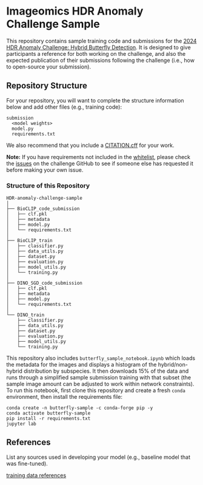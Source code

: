 # Imageomics HDR Anomaly Challenge Sample

This repository contains sample training code and submissions for the [2024 HDR Anomaly Challenge: Hybrid Butterfly Detection](https://www.codabench.org/competitions/3764/). It is designed to give participants a reference for both working on the challenge, and also the expected publication of their submissions following the challenge (i.e., how to open-source your submission).

## Repository Structure

For your repository, you will want to complete the structure information below and add other files (e.g., training code):
```
submission
  <model weights>
  model.py
  requirements.txt
```
We also recommend that you include a [CITATION.cff](https://docs.github.com/en/repositories/managing-your-repositorys-settings-and-features/customizing-your-repository/about-citation-files) for your work.

**Note:** If you have requirements not included in the [whitelist](https://github.com/Imageomics/HDR-anomaly-challenge/blob/main/ingestion_program/whitelist.txt), please check the [issues](https://github.com/Imageomics/HDR-anomaly-challenge/issues) on the challenge GitHub to see if someone else has requested it before making your own issue.

### Structure of this Repository
```
HDR-anomaly-challenge-sample
│
├── BioCLIP_code_submission
│   ├── clf.pkl
│   ├── metadata
│   ├── model.py
│   └── requirements.txt
│
├── BioCLIP_train
│   ├── classifier.py
│   ├── data_utils.py
│   ├── dataset.py
│   ├── evaluation.py
│   ├── model_utils.py
│   └── training.py
│
├── DINO_SGD_code_submission
│   ├── clf.pkl
│   ├── metadata
│   ├── model.py
│   └── requirements.txt
│
└── DINO_train
    ├── classifier.py
    ├── data_utils.py
    ├── dataset.py
    ├── evaluation.py
    ├── model_utils.py
    └── training.py
```


This repository also includes `butterfly_sample_notebook.ipynb` which loads the metadata for the images and displays a histogram of the hybrid/non-hybrid distribution by subspecies. It then downloads 15% of the data and runs through a simplified sample submission training with that subset (the sample image amount can be adjusted to work within network constraints). To run this notebook, first clone this repository and create a fresh `conda` environment, then install the requirements file:
```
conda create -n butterfly-sample -c conda-forge pip -y
conda activate butterfly-sample
pip install -r requirements.txt
jupyter lab
```

## References
List any sources used in developing your model (e.g., baseline model that was fine-tuned).

[training data references](butterfly_anomaly.bib)
